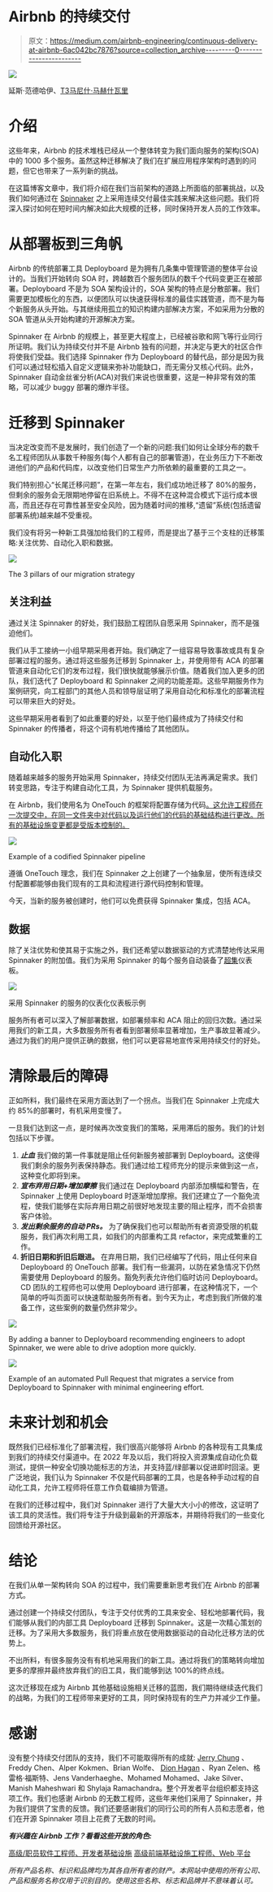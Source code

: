 # Airbnb 的持续交付

> 原文：<https://medium.com/airbnb-engineering/continuous-delivery-at-airbnb-6ac042bc7876?source=collection_archive---------0----------------------->

![](img/2453b19d9c54c15e9c90105f4e5d775c.png)

延斯·范德哈伊、[T3](https://www.linkedin.com/in/manishma)[马尼什·马赫什瓦里](mailto:manish.maheshwari@airbnb.com)

# 介绍

这些年来，Airbnb 的技术堆栈已经从一个整体转变为我们面向服务的架构(SOA)中的 1000 多个服务。虽然这种迁移解决了我们在扩展应用程序架构时遇到的问题，但它也带来了一系列新的挑战。

在这篇博客文章中，我们将介绍在我们当前架构的道路上所面临的部署挑战，以及我们如何通过在 [Spinnaker](https://spinnaker.io/) 之上采用连续交付最佳实践来解决这些问题。我们将深入探讨如何在短时间内解决如此大规模的迁移，同时保持开发人员的工作效率。

# 从部署板到三角帆

Airbnb 的传统部署工具 Deployboard 是为拥有几条集中管理管道的整体平台设计的。当我们开始转向 SOA 时，跨越数百个服务团队的数千个代码变更正在被部署。Deployboard 不是为 SOA 架构设计的，SOA 架构的特点是分散部署。我们需要更加模板化的东西，以便团队可以快速获得标准的最佳实践管道，而不是为每个新服务从头开始。与其继续用孤立的知识构建内部解决方案，不如采用为分散的 SOA 管道从头开始构建的开源解决方案。

Spinnaker 在 Airbnb 的规模上，甚至更大程度上，已经被谷歌和网飞等行业同行所证明。我们认为持续交付并不是 Airbnb 独有的问题，并决定与更大的社区合作将使我们受益。我们选择 Spinnaker 作为 Deployboard 的替代品，部分是因为我们可以通过轻松插入自定义逻辑来弥补功能缺口，而无需分叉核心代码。此外，Spinnaker 自动金丝雀分析(ACA)对我们来说也很重要，这是一种非常有效的策略，可以减少 buggy 部署的爆炸半径。

# 迁移到 Spinnaker

当决定改变而不是发展时，我们创造了一个新的问题:我们如何让全球分布的数千名工程师团队从事数千种服务(每个人都有自己的部署管道)，在业务压力下不断改进他们的产品和代码库，以改变他们日常生产力所依赖的最重要的工具之一。

我们特别担心“长尾迁移问题”，在第一年左右，我们成功地迁移了 80%的服务，但剩余的服务会无限期地停留在旧系统上。不得不在这种混合模式下运行成本很高，而且还存在可靠性甚至安全风险，因为随着时间的推移,“遗留”系统(包括遗留部署系统)越来越不受重视。

我们没有将另一种新工具强加给我们的工程师，而是提出了基于三个支柱的迁移策略:关注优势、自动化入职和数据。

![](img/5861982ec9eef4de988093979b7ee886.png)

The 3 pillars of our migration strategy

## 关注利益

通过关注 Spinnaker 的好处，我们鼓励工程团队自愿采用 Spinnaker，而不是强迫他们。

我们从手工接纳一小组早期采用者开始。我们确定了一组容易导致事故或具有复杂部署过程的服务。通过将这些服务迁移到 Spinnaker 上，并使用带有 ACA 的部署管道来自动化它们的发布过程，我们很快就能够展示价值。随着我们加入更多的团队，我们迭代了 Deployboard 和 Spinnaker 之间的功能差距。这些早期服务作为案例研究，向工程部门的其他人员和领导层证明了采用自动化和标准化的部署流程可以带来巨大的好处。

这些早期采用者看到了如此重要的好处，以至于他们最终成为了持续交付和 Spinnaker 的传播者，将这个词有机地传播给了其他团队。

## 自动化入职

随着越来越多的服务开始采用 Spinnaker，持续交付团队无法再满足需求。我们转变思路，专注于构建自动化工具，为 Spinnaker 提供机载服务。

在 Airbnb，我们使用名为 OneTouch 的框架将配置存储为代码[。这允许工程师在一次提交中，在同一文件夹中对代码以及运行他们的代码的基础结构进行更改。所有的基础设施变更都是受版本控制的。](https://www.infoq.com/presentations/airbnb-kubernetes-services/)

![](img/3bf9479cfdc7709483431fae6a0c9334.png)

Example of a codified Spinnaker pipeline

遵循 OneTouch 理念，我们在 Spinnaker 之上创建了一个抽象层，使所有连续交付配置都能够由我们现有的工具和流程进行源代码控制和管理。

今天，当新的服务被创建时，他们可以免费获得 Spinnaker 集成，包括 ACA。

## 数据

除了关注优势和使其易于实施之外，我们还希望以数据驱动的方式清楚地传达采用 Spinnaker 的附加值。我们为采用 Spinnaker 的每个服务自动装备了[超集](/airbnb-engineering/supercharging-apache-superset-b1a2393278bd)仪表板。

![](img/42ba9ba1d2ce85e8a05c2d3616822187.png)

采用 Spinnaker 的服务的仪表化仪表板示例

服务所有者可以深入了解部署数据，如部署频率和 ACA 阻止的回归次数。通过采用我们的新工具，大多数服务所有者看到部署频率显著增加，生产事故显著减少。通过为我们的用户提供正确的数据，他们可以更容易地宣传采用持续交付的好处。

# 清除最后的障碍

正如所料，我们最终在采用方面达到了一个拐点。当我们在 Spinnaker 上完成大约 85%的部署时，有机采用变慢了。

一旦我们达到这一点，是时候再次改变我们的策略，采用滞后的服务。我们的计划包括以下步骤。

1.  ***止血***
    我们做的第一件事就是阻止任何新服务被部署到 Deployboard。这使得我们剩余的服务列表保持静态。我们通过给工程师充分的提示来做到这一点，这种变化即将到来。
2.  ***宣布弃用日期+增加摩擦***
    我们通过在 Deployboard 内部添加横幅和警告，在 Spinnaker 上使用 Deployboard 时逐渐增加摩擦。我们还建立了一个豁免流程，使我们能够在实际弃用日期之前很好地发现主要的阻止程序，而不会损害客户体验。
3.  ***发出剩余服务的自动 PRs。***
    为了确保我们也可以帮助所有者资源受限的机载服务，我们再次利用工具，如我们的内部重构工具 refactor，来完成繁重的工作。
4.  **折旧日期和折旧后跟进。**
    在弃用日期，我们已经编写了代码，阻止任何来自 Deployboard 的 OneTouch 部署。我们有一些漏洞，以防在紧急情况下仍然需要使用 Deployboard 的服务。豁免列表允许他们临时访问 Deployboard。CD 团队的工程师也可以使用 Deployboard 进行部署，在这种情况下，一个简单的呼叫页面可以快速帮助服务所有者。到今天为止，考虑到我们所做的准备工作，这些案例的数量仍然非常少。

![](img/245f751ceb6f4bf575e53a8315ea657f.png)

By adding a banner to Deployboard recommending engineers to adopt Spinnaker, we were able to drive adoption more quickly.

![](img/72f514d43bef054076109797e46f4906.png)

Example of an automated Pull Request that migrates a service from Deployboard to Spinnaker with minimal engineering effort.

# 未来计划和机会

既然我们已经标准化了部署流程，我们很高兴能够将 Airbnb 的各种现有工具集成到我们的持续交付渠道中。在 2022 年及以后，我们将投入资源集成自动化负载测试，提供一种安全切换功能标志的方法，并支持蓝/绿部署以促进即时回滚。更广泛地说，我们认为 Spinnaker 不仅是代码部署的工具，也是各种手动过程的自动化工具，允许工程师将任意工作负载编排为管道。

在我们的迁移过程中，我们对 Spinnaker 进行了大量大大小小的修改，这证明了该工具的灵活性。我们将专注于升级到最新的开源版本，并期待将我们的一些变化回馈给开源社区。

# 结论

在我们从单一架构转向 SOA 的过程中，我们需要重新思考我们在 Airbnb 的部署方式。

通过创建一个持续交付团队，专注于交付优秀的工具来安全、轻松地部署代码，我们能够从我们的内部工具 Deployboard 迁移到 Spinnaker。这是一次精心策划的迁移。为了采用大多数服务，我们将重点放在使用数据驱动的自动化迁移方法的优势上。

不出所料，有很多服务没有有机地采用我们的新工具。通过将我们的策略转向增加更多的摩擦并最终放弃我们的旧工具，我们能够到达 100%的终点线。

这次迁移现在成为 Airbnb 其他基础设施相关迁移的蓝图，我们期待继续迭代我们的战略，为我们的工程师带来更好的工具，同时保持现有的生产力并减少工作量。

# 感谢

没有整个持续交付团队的支持，我们不可能取得所有的成就: [Jerry Chung](mailto:jerry.chung@airbnb.com) 、Freddy Chen、Alper Kokmen、Brian Wolfe、 [Dion Hagan](mailto:dion.hagan@airbnb.com) 、Ryan Zelen、格雷格·福斯特、Jens Vanderhaeghe、Mohamed Mohamed、Jake Silver、Manish Maheshwari 和 Shylaja Ramachandra。整个开发者平台组织都支持这项工作。我们也感谢 Airbnb 的无数工程师，这些年来他们采用了 Spinnaker，并为我们提供了宝贵的反馈。我们还要感谢我们的同行公司的所有人员和志愿者，他们在开源 Spinnaker 项目上花费了无数的时间。

***有兴趣在 Airbnb 工作？看看这些开放的角色:***

[高级/职员软件工程师、开发者基础设施](https://careers.airbnb.com/positions/3696687/?gh_src=08eeee991us)
[高级前端基础设施工程师、Web 平台](https://careers.airbnb.com/positions/3903900/?gh_src=e91bd0291us)

*所有产品名称、标识和品牌均为其各自所有者的财产。本网站中使用的所有公司、产品和服务名称仅用于识别目的。使用这些名称、标志和品牌并不意味着认可。*